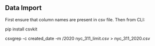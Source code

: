 ## Data Import
First ensure that column names are present in csv file. Then from CLI:

pip install csvkit

csvgrep -c created_date -m /2020 nyc_311_limit.csv > nyc_311_2020.csv 
